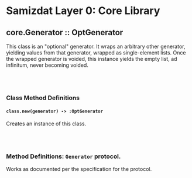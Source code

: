 Samizdat Layer 0: Core Library
==============================

core.Generator :: OptGenerator
------------------------------

This class is an "optional" generator. It wraps an arbitrary other generator,
yielding values from that generator, wrapped as single-element lists. Once
the wrapped generator is voided, this instance yields the empty list, ad
infinitum, never becoming voided.


<br><br>
### Class Method Definitions

#### `class.new(generator) -> :OptGenerator`

Creates an instance of this class.

<br><br>
### Method Definitions: `Generator` protocol.

Works as documented per the specification for the protocol.
